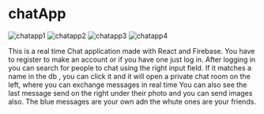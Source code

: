# chatApp
![chatapp1](https://user-images.githubusercontent.com/89661647/188857647-7ea8d50a-fb8e-47e7-9bcd-32b2a171bceb.png)
![chatapp2](https://user-images.githubusercontent.com/89661647/188857661-1b9b1694-90b6-4291-bb28-90a872bf542f.png)
![chatapp3](https://user-images.githubusercontent.com/89661647/188857665-b44e4b5e-948a-403c-8937-048d2e359c3c.png)
![chatapp4](https://user-images.githubusercontent.com/89661647/188857670-8d4da431-d919-45a2-ab26-eee95ba7590d.png)


This is a real time Chat application made with React and Firebase.
You have to register to make an account or if you have one just log in.
After logging in you can search for people to chat using the right input field.
If it matches a name in the db , you can click it and it will open a private chat room on the left, where you can exchange messages in real time
You can also see the last message send on the right under their photo and you can send images also.
The blue messages are your own adn the whute ones are your friends.
